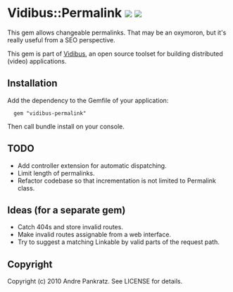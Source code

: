 # Vidibus::Permalink [![](http://travis-ci.org/vidibus/vidibus-permalink.png)](http://travis-ci.org/vidibus/vidibus-permalink) [![](http://stillmaintained.com/vidibus/vidibus-permalink.png)](http://stillmaintained.com/vidibus/vidibus-permalink)

This gem allows changeable permalinks. That may be an oxymoron, but it's really useful from a SEO perspective.

This gem is part of [Vidibus](http://vidibus.org), an open source toolset for building distributed (video) applications.

## Installation

Add the dependency to the Gemfile of your application:

```
  gem "vidibus-permalink"
```

Then call bundle install on your console.

## TODO

* Add controller extension for automatic dispatching.
* Limit length of permalinks.
* Refactor codebase so that incrementation is not limited to Permalink class.

## Ideas (for a separate gem)

* Catch 404s and store invalid routes.
* Make invalid routes assignable from a web interface.
* Try to suggest a matching Linkable by valid parts of the request path.

## Copyright

Copyright (c) 2010 Andre Pankratz. See LICENSE for details.
